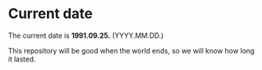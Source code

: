 # Current date

The current date is **1991.09.25.** (YYYY.MM.DD.)

This repository will be good when the world ends, so we will know how long it lasted.